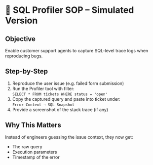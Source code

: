 # 🧩 SQL Profiler SOP – Simulated Version

## Objective
Enable customer support agents to capture SQL-level trace logs when reproducing bugs.

## Step-by-Step
1. Reproduce the user issue (e.g. failed form submission)
2. Run the Profiler tool with filter:  
   `SELECT * FROM tickets WHERE status = 'open'`
3. Copy the captured query and paste into ticket under:  
   `Error Context → SQL Snapshot`
4. Provide a screenshot of the stack trace (if any)

## Why This Matters
Instead of engineers guessing the issue context, they now get:
- The raw query
- Execution parameters
- Timestamp of the error
